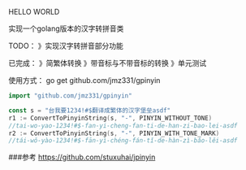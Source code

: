 HELLO WORLD

实现一个golang版本的汉字转拼音类

TODO：
》实现汉字转拼音部分功能

已完成：
》简繁体转换
》带音标与不带音标的转换
》单元测试

使用方式：
go get github.com/jmz331/gpinyin
```go
import "github.com/jmz331/gpinyin"

const s = "台我要1234!#$翻译成繁体的汉字堡垒asdf"
r1 := ConvertToPinyinString(s, "-", PINYIN_WITHOUT_TONE)
//tai-wo-yao-1234!#$-fan-yi-cheng-fan-ti-de-han-zi-bao-lei-asdf
r2 := ConvertToPinyinString(s, "-", PINYIN_WITH_TONE_MARK)
//tái-wǒ-yào-1234!#$-fān-yì-chéng-fán-tǐ-de-hàn-zì-bǎo-lěi-asdf
```

###参考
https://github.com/stuxuhai/jpinyin

